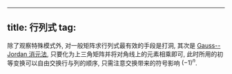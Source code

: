
---
title: 行列式
tag: [](/math/index.md)
---

除了观察特殊模式外, 对一般矩阵求行列式最有效的手段是打洞, 其次是 [Gauss--Jordan 消元法](/math/gauss-jordan.md), 只要化为上三角矩阵并将对角线上的元素相乘即可, 此时所用的初等变换可以自由交换行与列的顺序, 只需注意交换带来的符号影响 $(-1)^n$.  

